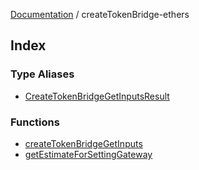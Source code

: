 [Documentation](../README.md) / createTokenBridge-ethers

## Index

### Type Aliases

- [CreateTokenBridgeGetInputsResult](type-aliases/CreateTokenBridgeGetInputsResult.md)

### Functions

- [createTokenBridgeGetInputs](functions/createTokenBridgeGetInputs.md)
- [getEstimateForSettingGateway](functions/getEstimateForSettingGateway.md)
